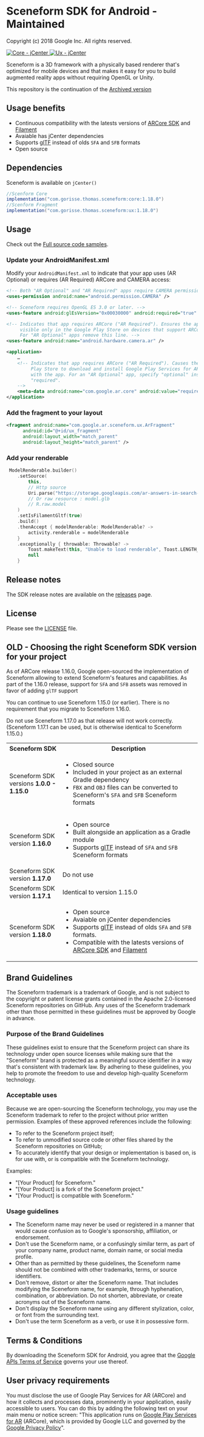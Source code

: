 Sceneform SDK for Android - Maintained
======================================
Copyright (c) 2018 Google Inc.  All rights reserved.

[ ![Core - jCenter](https://img.shields.io/badge/Core%20--%20jCenter-1.18.0-blue) ](https://bintray.com/thomasgorisse/maven/com.gorisse.thomas.sceneform:core/1.18.0/link)
[ ![Ux - jCenter](https://img.shields.io/badge/Ux%20--%20jCenter-1.18.0-blue) ](https://bintray.com/thomasgorisse/maven/com.gorisse.thomas.sceneform:ux/1.18.0/link)

Sceneform is a 3D framework with a physically based renderer that's optimized
for mobile devices and that makes it easy for you to build augmented reality
apps without requiring OpenGL or Unity.

This repository is the continuation of the [Archived version](https://github.com/google-ar/sceneform-android-sdk)

## Usage benefits
* Continuous compatibility with the latests versions of [ARCore SDK](https://github.com/google-ar/arcore-android-sdk) and [Filament](https://github.com/google/filament) 
* Avaiable has jCenter dependencies 
* Supports <a href="https://www.khronos.org/gltf/">glTF</a> instead of olds <code>SFA</code> and <code>SFB</code> formats 
* Open source 


## Dependencies

Sceneform is available on `jCenter()`

```gradle
//Scenform Core
implementation("com.gorisse.thomas.sceneform:core:1.18.0")
//Scenform Fragment
implementation("com.gorisse.thomas.sceneform:ux:1.18.0")
```

## Usage

Check out the [Full source code samples](https://github.com/ThomasGorisse/sceneform-android-sdk/tree/master/samples).

### Update your AndroidManifest.xml

Modify your ```AndroidManifest.xml``` to indicate that your app uses (AR Optional) or requires (AR Required) ARCore and CAMERA access:
```xml
<!-- Both "AR Optional" and "AR Required" apps require CAMERA permission. -->
<uses-permission android:name="android.permission.CAMERA" />

<!-- Sceneform requires OpenGL ES 3.0 or later. -->
<uses-feature android:glEsVersion="0x00030000" android:required="true" />

<!-- Indicates that app requires ARCore ("AR Required"). Ensures the app is
     visible only in the Google Play Store on devices that support ARCore.
     For "AR Optional" apps remove this line. -->
<uses-feature android:name="android.hardware.camera.ar" />

<application>
    …
    <!-- Indicates that app requires ARCore ("AR Required"). Causes the Google
         Play Store to download and install Google Play Services for AR along
         with the app. For an "AR Optional" app, specify "optional" instead of
         "required".
    -->
    <meta-data android:name="com.google.ar.core" android:value="required" />
</application>
```

### Add the fragment to your layout
```xml
<fragment android:name="com.google.ar.sceneform.ux.ArFragment"
      android:id="@+id/ux_fragment"
      android:layout_width="match_parent"
      android:layout_height="match_parent" />
```

### Add your renderable
```kotlin
 ModelRenderable.builder()
    .setSource(
        this,
        // Http source
        Uri.parse("https://storage.googleapis.com/ar-answers-in-search-models/static/Tiger/model.glb")
        // Or raw resource : model.glb
        // R.raw.model
    )
    .setIsFilamentGltf(true)
    .build()
    .thenAccept { modelRenderable: ModelRenderable? ->
        activity.renderable = modelRenderable
    }
    .exceptionally { throwable: Throwable? ->
        Toast.makeText(this, "Unable to load renderable", Toast.LENGTH_LONG)
        null
    }
```

## Release notes

The SDK release notes are available on the
[releases](https://github.com/ThomasGorisse/sceneform-android-sdk/releases) page.


## License

Please see the
[LICENSE](https://github.com/ThomasGorisse/sceneform-android-sdk/blob/master/LICENSE)
file.


## OLD - Choosing the right Sceneform SDK version for your project

As of ARCore release 1.16.0, Google open-sourced the implementation of Sceneform
allowing to extend Sceneform's features and capabilities. As part of the
1.16.0 release, support for `SFA` and `SFB` assets was removed in favor of
adding `glTF` support

You can continue to use Sceneform 1.15.0 (or earlier). There is no requirement
that you migrate to Sceneform 1.16.0.

Do not use Sceneform 1.17.0 as that release will not work correctly. (Sceneform
1.17.1 can be used, but is otherwise identical to Sceneform 1.15.0.)


<table>
  <tr>
    <th>Sceneform SDK</th>
    <th>Description</th>
  </tr>
  <tr>
    <td>Sceneform SDK<br>versions <b>1.0.0 - 1.15.0</b></td>
    <td>
      <ul>
        <li>Closed source</li>
        <li>Included in your project as an external Gradle dependency</li>
        <li>
          <code>FBX</code> and <code>OBJ</code> files can be converted to
          Sceneform's <code>SFA</code> and <code>SFB</code> Sceneform
          formats
        </li>
      </ul>
    </td>
  </tr>
  <tr>
    <td>Sceneform SDK<br>version <b>1.16.0</b></td>
    <td>
      <ul>
        <li>Open source</li>
        <li>Built alongside an application as a Gradle module</li>
        <li>
          Supports <a href="https://www.khronos.org/gltf/">glTF</a> instead of
          <code>SFA</code> and <code>SFB</code> Sceneform formats
        </li>
      </ul>
    </td>
  </tr>
  <tr>
    <td>Sceneform SDK<br>version <b>1.17.0</b></td>
    <td>Do not use</td>
  </tr>
  <tr>
    <td>Sceneform SDK<br>version <b>1.17.1</b></td>
    <td>Identical to version 1.15.0</td>
  </tr>
   <tr>
    <td>Sceneform SDK<br>version <b>1.18.0</b></td>
    <td>
      <ul>
        <li>Open source</li>
        <li>Avaiable on jCenter dependencies</li>
        <li>
          Supports <a href="https://www.khronos.org/gltf/">glTF</a> instead of
          olds <code>SFA</code> and <code>SFB</code> formats.
        </li>
        <li>
          Compatible with the latests versions of <a href="https://github.com/google-ar/arcore-android-sdk">ARCore SDK</a> and <a href="https://github.com/google/filament">Filament</a>
        </li>
      </ul>
    </td>
  </tr>
</table>

## Brand Guidelines

The Sceneform trademark is a trademark of Google, and is not subject to the
copyright or patent license grants contained in the Apache 2.0-licensed
Sceneform repositories on GitHub. Any uses of the Sceneform trademark other than
those permitted in these guidelines must be approved by Google in advance.

### Purpose of the Brand Guidelines

These guidelines exist to ensure that the Sceneform project can share its
technology under open source licenses while making sure that the "Sceneform"
brand is protected as a meaningful source identifier in a way that's consistent
with trademark law. By adhering to these guidelines, you help to promote the
freedom to use and develop high-quality Sceneform technology.

### Acceptable uses

Because we are open-sourcing the Sceneform technology, you may use the Sceneform
trademark to refer to the project without prior written permission. Examples of
these approved references include the following:

* To refer to the Sceneform project itself;
* To refer to unmodified source code or other files shared by the Sceneform
  repositories on GitHub;
* To accurately identify that your design or implementation is based on, is for
  use with, or is compatible with the Sceneform technology.

Examples:

* "[Your Product] for Sceneform."
* "[Your Product] is a fork of the Sceneform project."
* "[Your Product] is compatible with Sceneform."


### Usage guidelines

* The Sceneform name may never be used or registered in a manner that would
  cause confusion as to Google's sponsorship, affiliation, or endorsement.
* Don't use the Sceneform name, or a confusingly similar term, as part of your
  company name, product name, domain name, or social media profile.
* Other than as permitted by these guidelines, the Sceneform name should not be
  combined with other trademarks, terms, or source identifiers.
* Don't remove, distort or alter the Sceneform name. That includes modifying the
  Sceneform name, for example, through hyphenation, combination, or
  abbreviation. Do not shorten, abbreviate, or create acronyms out of the
  Sceneform name.
* Don't display the Sceneform name using any different stylization, color, or
  font from the surrounding text.
* Don't use the term Sceneform as a verb, or use it in possessive form.


## Terms & Conditions

By downloading the Sceneform SDK for Android, you agree that the
[Google APIs Terms of Service](https://developers.google.com/terms/) governs
your use thereof.


## User privacy requirements

You must disclose the use of Google Play Services for AR (ARCore) and how it
collects and processes data, prominently in your application, easily accessible
to users. You can do this by adding the following text on your main menu or
notice screen: "This application runs on
[Google Play Services for AR](https://play.google.com/store/apps/details?id=com.google.ar.core)
(ARCore), which is provided by Google LLC and governed by the
[Google Privacy Policy](https://policies.google.com/privacy)".
